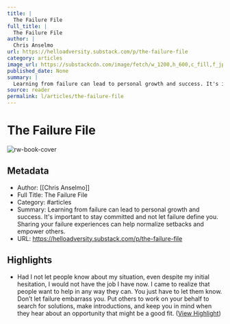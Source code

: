```yaml
---
title: |
  The Failure File
full_title: |
  The Failure File
author: |
  Chris Anselmo
url: https://helloadversity.substack.com/p/the-failure-file
category: articles
image_url: https://substackcdn.com/image/fetch/w_1200,h_600,c_fill,f_jpg,q_auto:good,fl_progressive:steep,g_auto/https%3A%2F%2Fsubstack-post-media.s3.amazonaws.com%2Fpublic%2Fimages%2F044255b1-11af-48a9-9d99-c1b8158e9e83_6016x4016.jpeg
published_date: None
summary: |
  Learning from failure can lead to personal growth and success. It's important to stay committed and not let failure define you. Sharing your failure experiences can help normalize setbacks and empower others.
source: reader
permalink: l/articles/the-failure-file
---
```

# The Failure File

![rw-book-cover](https://substackcdn.com/image/fetch/w_1200,h_600,c_fill,f_jpg,q_auto:good,fl_progressive:steep,g_auto/https%3A%2F%2Fsubstack-post-media.s3.amazonaws.com%2Fpublic%2Fimages%2F044255b1-11af-48a9-9d99-c1b8158e9e83_6016x4016.jpeg)

## Metadata
- Author: [[Chris Anselmo]]
- Full Title: The Failure File
- Category: #articles
- Summary: Learning from failure can lead to personal growth and success. It's important to stay committed and not let failure define you. Sharing your failure experiences can help normalize setbacks and empower others.
- URL: https://helloadversity.substack.com/p/the-failure-file

## Highlights
- Had I not let people know about my situation, even despite my initial hesitation, I would not have the job I have now. I came to realize that people want to help in any way they can. You just have to let them know.
  Don’t let failure embarrass you. Put others to work on your behalf to search for solutions, make introductions, and keep you in mind when they hear about an opportunity that might be a good fit. ([View Highlight](https://read.readwise.io/read/01j4z1ahpekvtvp53azd2djam3))


